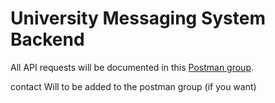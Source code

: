 # University Messaging System Backend
All API requests will be documented in this [Postman group](https://uscums.postman.co/).
</br>
<p>contact Will to be added to the postman group (if you want)</p>


